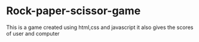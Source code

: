# Rock-paper-scissor-game
This is a game created using html,css and javascript
it also gives the scores of user and computer
